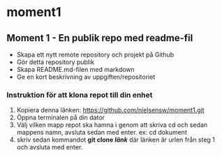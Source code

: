 # moment1
## Moment 1 - En publik repo med readme-fil


* Skapa ett nytt remote repository och projekt på Github
* Gör detta repository publik
* Skapa README.md-filen med markdown
* Ge en kort beskrivning av uppgiften/repositoriet

### Instruktion för att klona repot till din enhet
1. Kopiera denna länken: https://github.com/nielsensw/moment1.git
1. Öppna terminalen på din dator
1. Välj vilken mapp repot ska hamna i genom att skriva cd och sedan mappens namn, avsluta sedan med enter. ex: cd dokument
1. skriv sedan kommandot **git clone *länk*** där länken är urlen från steg 1 och avsluta med enter.


